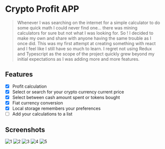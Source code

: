 # Crypto Profit APP

>Whenever I was searching on the internet for a simple calculator to do some quick math I could never find one... there was mining calculators for sure but not what I was looking for. So ! I decided to make my own and share with anyone having the same trouble as I once did. This was my first attempt at creating something with react and I feel like I still have so much to learn. I regret not using Redux and Typescript as the scope of the project quickly grew beyond my initial expectations as I was adding more and more features.

## Features

- [x] Profit calculation
- [x] Select or search for your crypto currency current price
- [x] Select between cash amount spent or tokens bought
- [x] Fiat currency conversion
- [x] Local storage remembers your preferences
- [ ] Add your calculations to a list

## Screenshots

![1](https://user-images.githubusercontent.com/48698009/141378092-51ff741a-a458-4511-8c56-b9e0084b83ea.png)
![2](https://user-images.githubusercontent.com/48698009/141378108-7d8dd13c-7a9b-4c96-8e7c-76eb07f485af.png)
![3](https://user-images.githubusercontent.com/48698009/141378122-10be7bcb-814b-45b4-9f99-653f35ca0e9c.png)
![4](https://user-images.githubusercontent.com/48698009/141378128-1048e89e-2390-4622-94bd-d56333cbf7f6.png)
![5](https://user-images.githubusercontent.com/48698009/141378245-9b98c35c-96dd-4685-89f1-afad490922c1.png)





